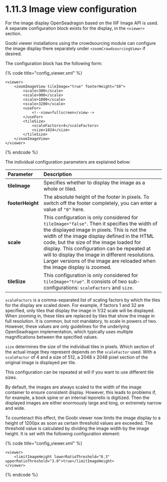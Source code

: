 # 1.11.3 Image view configuration

For the image display OpenSeadragon based on the IIIF Image API is used. A separate configuration block exists for the display, in the `<viewer>` section. 

Goobi viewer installations using the crowdsourcing module can configure the image display there separately under `<zoomCrowdsourcingView>` if desired.

The configuration block has the following form:

{% code title="config\_viewer.xml" %}
```markup
<viewer>
    <zoomImageView tileImage="true" footerHeight="50">
        <scale>300</scale>
        <scale>900</scale>
        <scale>1800</scale>
        <scale>3200</scale>
        <useFor>
            <!--view>fullscreen</view-->
        </useFor>
        <tileSize>
            <scaleFactors>4</scaleFactors>
            <size>1024</size>
        </tileSize>
    </zoomImageView>
</viewer>
```
{% endcode %}

The individual configuration parameters are explained below:

| **Parameter** | Description |
| :--- | :--- |
| **tileImage** | Specifies whether to display the image as a whole or tiled. |
| **footerHeight** | The absolute height of the footer in pixels. To switch off the footer completely, you can enter a value of `"0"` here. |
| **scale** | This configuration is only considered for `tileImage="false"`. Then it specifies the width of the displayed image in pixels. This is not the width of the image display defined in the HTML code, but the size of the image loaded for display. This configuration can be repeated at will to display the image in different resolutions. Larger versions of the image are reloaded when the image display is zoomed. |
| **tileSize** | This configuration is only considered for `tileImage="true"`. It consists of two sub-configurations: `scaleFactors` and `size`. |

`scaleFactors` is a comma-separated list of scaling factors by which the tiles for the display are scaled down. For example, if factors 1 and 32 are specified, only tiles that display the image in 1/32 scale will be displayed. When zooming in, these tiles are replaced by tiles that show the image in full resolution. It is common, but not mandatory, to scale in powers of two. However, these values are only guidelines for the underlying OpenSeadragon implementation, which typically uses multiple magnifications between the specified values. 

`size` determines the size of the individual tiles in pixels. Which section of the actual image they represent depends on the `scaleFactor` used. With a `scaleFactor` of 4 and a size of 512, a 2048 x 2048 pixel section of the original image is displayed per tile. 

This configuration can be repeated at will if you want to use different tile sizes.

By default, the images are always scaled to the width of the image container to ensure consistent display. However, this leads to problems if, for example, a book spine or an internal leporello is digitized. Then the displayed images are either enormously large and long, or extremely narrow and wide.

 To counteract this effect, the Goobi viewer now limits the image display to a height of 1200px as soon as certain threshold values are exceeded. The threshold value is calculated by dividing the image width by the image height. It is set with the following configuration element:

{% code title="config\_viewer.xml" %}
```markup
<viewer>
    <limitImageHeight lowerRatioThreshold="0.3" upperRatioThreshold="3.0">true</limitImageHeight>
</viewer>
```
{% endcode %}

